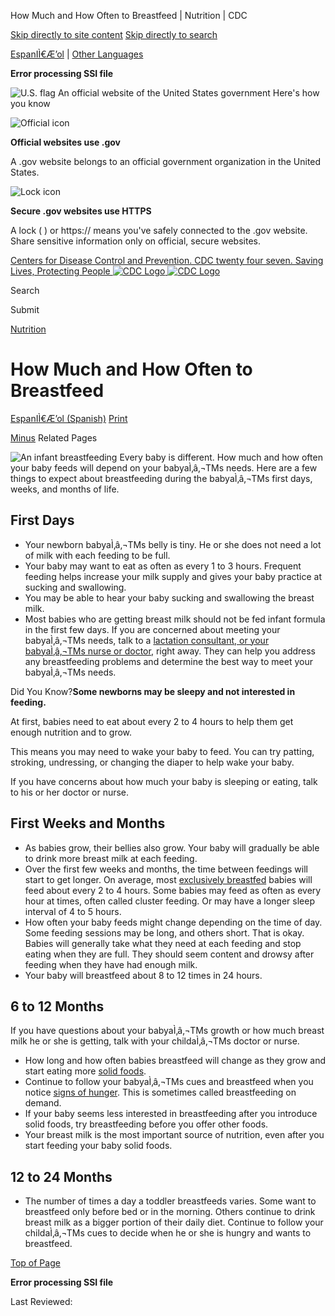 





















How Much and How Often to Breastfeed \| Nutrition \| CDC
 










 






 











 




[Skip directly to site content](#content)
[Skip directly to search](#headerSearch)


[EspanIÌ€Æ’ol](/spanish/) \| 
[Other Languages](https://wwwn.cdc.gov/pubs/other-languages/)

**Error processing SSI file**  



![U.S. flag](/TemplatePackage/4.0/assets/imgs/uswds/us_flag_small.png)
An official website of the United States government Here's how you know 



![Official icon](/TemplatePackage/4.0/assets/imgs/uswds/icon-dot-gov.svg)



**Official websites use .gov**


A .gov website belongs to an official government organization in the United States.







![Lock icon](/TemplatePackage/4.0/assets/imgs/uswds/icon-https.svg)



**Secure .gov websites use HTTPS**


A lock (  ) or https:// means you've safely connected to the .gov website. Share sensitive information only on official, secure websites.








 



[Centers for Disease Control and Prevention. CDC twenty four seven. Saving Lives, Protecting People
![CDC Logo](/TemplatePackage/4.0/assets/imgs/logo/logo-notext.svg)
![CDC Logo](/TemplatePackage/4.0/assets/imgs/logo/logo-notext.svg)](https://www.cdc.gov/)





Search









Submit

















 [Nutrition](/nutrition/php/about/index.html)









 











How Much and How Often to Breastfeed
====================================

 
[EspanIÌ€Æ’ol (Spanish)](/nutrition/infantandtoddlernutrition/breastfeeding/cuanto-y-con-que-frecuencia-amamantar.html) [Print](#print)



[Minus](#collapse_27796627fb8633da0)
Related Pages




![An infant breastfeeding](/nutrition/infantandtoddlernutrition/breastfeeding/images/how-often-to-breastfeed-500.jpg?_=06598)
Every baby is different. How much and how often your baby feeds will depend on your babyaÌ‚â‚¬TMs needs. Here are a few things to expect about breastfeeding during the babyaÌ‚â‚¬TMs first days, weeks, and months of life.


First Days
----------


* Your newborn babyaÌ‚â‚¬TMs belly is tiny. He or she does not need a lot of milk with each feeding to be full.
* Your baby may want to eat as often as every 1 to 3 hours. Frequent feeding helps increase your milk supply and gives your baby practice at sucking and swallowing.
* You may be able to hear your baby sucking and swallowing the breast milk.
* Most babies who are getting breast milk should not be fed infant formula in the first few days. If you are concerned about meeting your babyaÌ‚â‚¬TMs needs, talk to a [lactation consultant, or your babyaÌ‚â‚¬TMs nurse or doctor](/nutrition/infantandtoddlernutrition/resources.html), right away. They can help you address any breastfeeding problems and determine the best way to meet your babyaÌ‚â‚¬TMs needs.


Did You Know?**Some newborns may be sleepy and not interested in feeding.**


At first, babies need to eat about every 2 to 4 hours to help them get enough nutrition and to grow.


This means you may need to wake your baby to feed. You can try patting, stroking, undressing, or changing the diaper to help wake your baby.


If you have concerns about how much your baby is sleeping or eating, talk to his or her doctor or nurse.



First Weeks and Months
----------------------


* As babies grow, their bellies also grow. Your baby will gradually be able to drink more breast milk at each feeding.
* Over the first few weeks and months, the time between feedings will start to get longer. On average, most [exclusively breastfed](/nutrition/infantandtoddlernutrition/definitions.html#Exclusivebreastfeeding) babies will feed about every 2 to 4 hours. Some babies may feed as often as every hour at times, often called cluster feeding. Or may have a longer sleep interval of 4 to 5 hours.
* How often your baby feeds might change depending on the time of day. Some feeding sessions may be long, and others short. That is okay. Babies will generally take what they need at each feeding and stop eating when they are full. They should seem content and drowsy after feeding when they have had enough milk.
* Your baby will breastfeed about 8 to 12 times in 24 hours.


6 to 12 Months
--------------


If you have questions about your babyaÌ‚â‚¬TMs growth or how much breast milk he or she is getting, talk with your childaÌ‚â‚¬TMs doctor or nurse.



* How long and how often babies breastfeed will change as they grow and start eating more [solid foods](/nutrition/InfantandToddlerNutrition/foods-and-drinks/when-to-introduce-solid-foods.html).
* Continue to follow your babyaÌ‚â‚¬TMs cues and breastfeed when you notice [signs of hunger](/nutrition/infantandtoddlernutrition/mealtime/signs-your-child-is-hungry-or-full.html). This is sometimes called breastfeeding on demand.
* If your baby seems less interested in breastfeeding after you introduce solid foods, try breastfeeding before you offer other foods.
* Your breast milk is the most important source of nutrition, even after you start feeding your baby solid foods.


12  to 24 Months
----------------


* The number of times a day a toddler breastfeeds varies. Some want to breastfeed only before bed or in the morning. Others continue to drink breast milk as a bigger portion of their daily diet. Continue to follow your childaÌ‚â‚¬TMs cues to decide when he or she is hungry and wants to breastfeed.


[Top of Page](#)






**Error processing SSI file**  






 Last Reviewed: